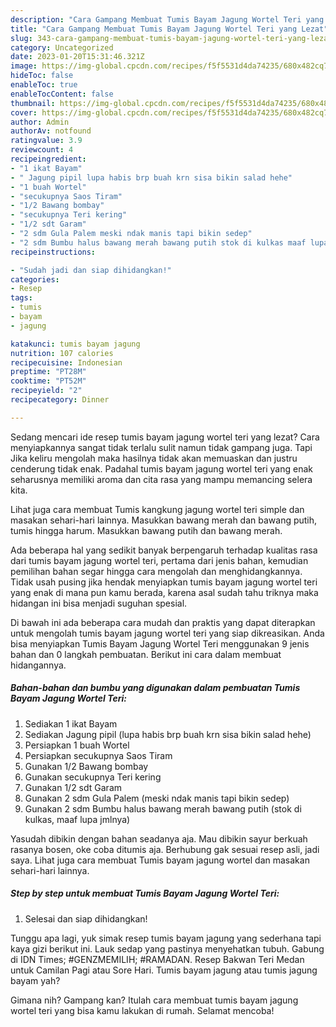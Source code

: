 ```yaml
---
description: "Cara Gampang Membuat Tumis Bayam Jagung Wortel Teri yang Lezat"
title: "Cara Gampang Membuat Tumis Bayam Jagung Wortel Teri yang Lezat"
slug: 343-cara-gampang-membuat-tumis-bayam-jagung-wortel-teri-yang-lezat
category: Uncategorized
date: 2023-01-20T15:31:46.321Z
image: https://img-global.cpcdn.com/recipes/f5f5531d4da74235/680x482cq70/tumis-bayam-jagung-wortel-teri-foto-resep-utama.jpg
hideToc: false
enableToc: true
enableTocContent: false
thumbnail: https://img-global.cpcdn.com/recipes/f5f5531d4da74235/680x482cq70/tumis-bayam-jagung-wortel-teri-foto-resep-utama.jpg
cover: https://img-global.cpcdn.com/recipes/f5f5531d4da74235/680x482cq70/tumis-bayam-jagung-wortel-teri-foto-resep-utama.jpg
author: Admin
authorAv: notfound
ratingvalue: 3.9
reviewcount: 4
recipeingredient:
- "1 ikat Bayam"
- " Jagung pipil lupa habis brp buah krn sisa bikin salad hehe"
- "1 buah Wortel"
- "secukupnya Saos Tiram"
- "1/2 Bawang bombay"
- "secukupnya Teri kering"
- "1/2 sdt Garam"
- "2 sdm Gula Palem meski ndak manis tapi bikin sedep"
- "2 sdm Bumbu halus bawang merah bawang putih stok di kulkas maaf lupa jmlnya"
recipeinstructions:

- "Sudah jadi dan siap dihidangkan!"
categories:
- Resep
tags:
- tumis
- bayam
- jagung

katakunci: tumis bayam jagung 
nutrition: 107 calories
recipecuisine: Indonesian
preptime: "PT28M"
cooktime: "PT52M"
recipeyield: "2"
recipecategory: Dinner

---
```



Sedang mencari ide resep tumis bayam jagung wortel teri yang lezat? Cara menyiapkannya sangat tidak terlalu sulit namun tidak gampang juga. Tapi Jika keliru mengolah maka hasilnya tidak akan memuaskan dan justru cenderung tidak enak. Padahal tumis bayam jagung wortel teri yang enak seharusnya memiliki aroma dan cita rasa yang mampu memancing selera kita.


Lihat juga cara membuat Tumis kangkung jagung wortel teri simple dan masakan sehari-hari lainnya. Masukkan bawang merah dan bawang putih, tumis hingga harum. Masukkan bawang putih dan bawang merah.

Ada beberapa hal yang sedikit banyak berpengaruh terhadap kualitas rasa dari tumis bayam jagung wortel teri, pertama dari jenis bahan, kemudian pemilihan bahan segar hingga cara mengolah dan menghidangkannya. Tidak usah pusing jika hendak menyiapkan tumis bayam jagung wortel teri yang enak di mana pun kamu berada, karena asal sudah tahu triknya maka hidangan ini bisa menjadi suguhan spesial.


Di bawah ini ada beberapa cara mudah dan praktis yang dapat diterapkan untuk mengolah tumis bayam jagung wortel teri yang siap dikreasikan. Anda bisa menyiapkan Tumis Bayam Jagung Wortel Teri menggunakan 9 jenis bahan dan 0 langkah pembuatan. Berikut ini cara dalam membuat hidangannya.

<!--inarticleads1-->

##### Bahan-bahan dan bumbu yang digunakan dalam pembuatan Tumis Bayam Jagung Wortel Teri:

1. Sediakan 1 ikat Bayam
1. Sediakan  Jagung pipil (lupa habis brp buah krn sisa bikin salad hehe)
1. Persiapkan 1 buah Wortel
1. Persiapkan secukupnya Saos Tiram
1. Gunakan 1/2 Bawang bombay
1. Gunakan secukupnya Teri kering
1. Gunakan 1/2 sdt Garam
1. Gunakan 2 sdm Gula Palem (meski ndak manis tapi bikin sedep)
1. Gunakan 2 sdm Bumbu halus bawang merah bawang putih (stok di kulkas, maaf lupa jmlnya)


Yasudah dibikin dengan bahan seadanya aja. Mau dibikin sayur berkuah rasanya bosen, oke coba ditumis aja. Berhubung gak sesuai resep asli, jadi saya. Lihat juga cara membuat Tumis bayam jagung wortel dan masakan sehari-hari lainnya. 

<!--inarticleads2-->

##### Step by step untuk membuat Tumis Bayam Jagung Wortel Teri:


1. Selesai dan siap dihidangkan!

Tunggu apa lagi, yuk simak resep tumis bayam jagung yang sederhana tapi kaya gizi berikut ini. Lauk sedap yang pastinya menyehatkan tubuh. Gabung di IDN Times; #GENZMEMILIH; #RAMADAN. Resep Bakwan Teri Medan untuk Camilan Pagi atau Sore Hari. Tumis bayam jagung atau tumis jagung bayam yah? 

Gimana nih? Gampang kan? Itulah cara membuat tumis bayam jagung wortel teri yang bisa kamu lakukan di rumah. Selamat mencoba!
